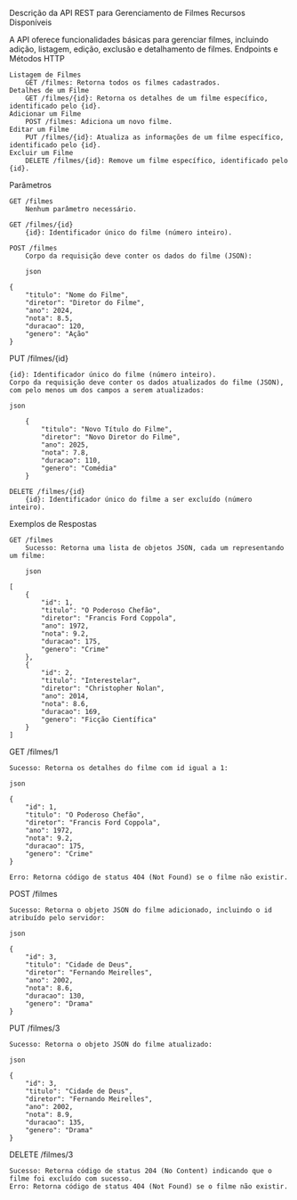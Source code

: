 Descrição da API REST para Gerenciamento de Filmes
Recursos Disponíveis

A API oferece funcionalidades básicas para gerenciar filmes, incluindo adição, listagem, edição, exclusão e detalhamento de filmes.
Endpoints e Métodos HTTP

    Listagem de Filmes
        GET /filmes: Retorna todos os filmes cadastrados.
    Detalhes de um Filme
        GET /filmes/{id}: Retorna os detalhes de um filme específico, identificado pelo {id}.
    Adicionar um Filme
        POST /filmes: Adiciona um novo filme.
    Editar um Filme
        PUT /filmes/{id}: Atualiza as informações de um filme específico, identificado pelo {id}.
    Excluir um Filme
        DELETE /filmes/{id}: Remove um filme específico, identificado pelo {id}.

Parâmetros

    GET /filmes
        Nenhum parâmetro necessário.

    GET /filmes/{id}
        {id}: Identificador único do filme (número inteiro).

    POST /filmes
        Corpo da requisição deve conter os dados do filme (JSON):

        json

    {
        "titulo": "Nome do Filme",
        "diretor": "Diretor do Filme",
        "ano": 2024,
        "nota": 8.5,
        "duracao": 120,
        "genero": "Ação"
    }

PUT /filmes/{id}

    {id}: Identificador único do filme (número inteiro).
    Corpo da requisição deve conter os dados atualizados do filme (JSON), com pelo menos um dos campos a serem atualizados:

    json

        {
            "titulo": "Novo Título do Filme",
            "diretor": "Novo Diretor do Filme",
            "ano": 2025,
            "nota": 7.8,
            "duracao": 110,
            "genero": "Comédia"
        }

    DELETE /filmes/{id}
        {id}: Identificador único do filme a ser excluído (número inteiro).

Exemplos de Respostas

    GET /filmes
        Sucesso: Retorna uma lista de objetos JSON, cada um representando um filme:

        json

    [
        {
            "id": 1,
            "titulo": "O Poderoso Chefão",
            "diretor": "Francis Ford Coppola",
            "ano": 1972,
            "nota": 9.2,
            "duracao": 175,
            "genero": "Crime"
        },
        {
            "id": 2,
            "titulo": "Interestelar",
            "diretor": "Christopher Nolan",
            "ano": 2014,
            "nota": 8.6,
            "duracao": 169,
            "genero": "Ficção Científica"
        }
    ]

GET /filmes/1

    Sucesso: Retorna os detalhes do filme com id igual a 1:

    json

    {
        "id": 1,
        "titulo": "O Poderoso Chefão",
        "diretor": "Francis Ford Coppola",
        "ano": 1972,
        "nota": 9.2,
        "duracao": 175,
        "genero": "Crime"
    }

    Erro: Retorna código de status 404 (Not Found) se o filme não existir.

POST /filmes

    Sucesso: Retorna o objeto JSON do filme adicionado, incluindo o id atribuído pelo servidor:

    json

    {
        "id": 3,
        "titulo": "Cidade de Deus",
        "diretor": "Fernando Meirelles",
        "ano": 2002,
        "nota": 8.6,
        "duracao": 130,
        "genero": "Drama"
    }

PUT /filmes/3

    Sucesso: Retorna o objeto JSON do filme atualizado:

    json

    {
        "id": 3,
        "titulo": "Cidade de Deus",
        "diretor": "Fernando Meirelles",
        "ano": 2002,
        "nota": 8.9,
        "duracao": 135,
        "genero": "Drama"
    }

DELETE /filmes/3

    Sucesso: Retorna código de status 204 (No Content) indicando que o filme foi excluído com sucesso.
    Erro: Retorna código de status 404 (Not Found) se o filme não existir.
